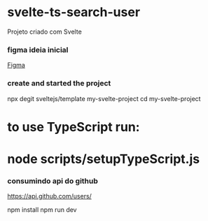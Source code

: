# svelte-ts-search-user
Projeto criado com Svelte

### figma ideia inicial
<a href="https://www.figma.com/file/rPpQtx55A7lmll3Nh1GRXy/Svelte-Perfis">Figma</a>

### create and started the project
npx degit sveltejs/template my-svelte-project
cd my-svelte-project
# to use TypeScript run:
# node scripts/setupTypeScript.js

### consumindo api do github
https://api.github.com/users/

npm install
npm run dev